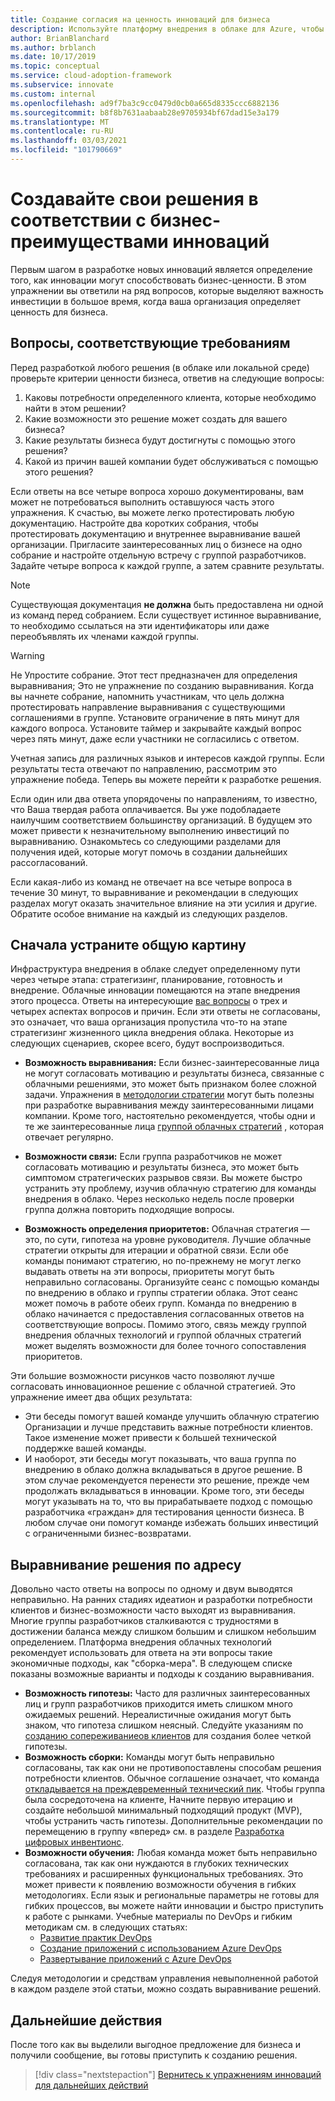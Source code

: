```yaml
---
title: Создание согласия на ценность инноваций для бизнеса
description: Используйте платформу внедрения в облаке для Azure, чтобы узнать о том, как создать консенсус по определениям облачных инноваций в сфере бизнеса.
author: BrianBlanchard
ms.author: brblanch
ms.date: 10/17/2019
ms.topic: conceptual
ms.service: cloud-adoption-framework
ms.subservice: innovate
ms.custom: internal
ms.openlocfilehash: ad9f7ba3c9cc0479d0cb0a665d8335ccc6882136
ms.sourcegitcommit: b8f8b7631aabaab28e9705934bf67dad15e3a179
ms.translationtype: MT
ms.contentlocale: ru-RU
ms.lasthandoff: 03/03/2021
ms.locfileid: "101790669"
---
```

# <a name="build-consensus-on-the-business-value-of-innovation"></a>Создавайте свои решения в соответствии с бизнес-преимуществами инноваций

Первым шагом в разработке новых инноваций является определение того, как инновации могут способствовать бизнес-ценности. В этом упражнении вы ответили на ряд вопросов, которые выделяют важность инвестиции в большое время, когда ваша организация определяет ценность для бизнеса.

## <a name="qualifying-questions"></a>Вопросы, соответствующие требованиям

Перед разработкой любого решения (в облаке или локальной среде) проверьте критерии ценности бизнеса, ответив на следующие вопросы:

1. Каковы потребности определенного клиента, которые необходимо найти в этом решении?
1. Какие возможности это решение может создать для вашего бизнеса?
1. Какие результаты бизнеса будут достигнуты с помощью этого решения?
1. Какой из причин вашей компании будет обслуживаться с помощью этого решения?

Если ответы на все четыре вопроса хорошо документированы, вам может не потребоваться выполнить оставшуюся часть этого упражнения. К счастью, вы можете легко протестировать любую документацию. Настройте два коротких собрания, чтобы протестировать документацию и внутреннее выравнивание вашей организации. Пригласите заинтересованных лиц о бизнесе на одно собрание и настройте отдельную встречу с группой разработчиков. Задайте четыре вопроса к каждой группе, а затем сравните результаты.

> [!NOTE]
> Существующая документация **не должна** быть предоставлена ни одной из команд перед собранием. Если существует истинное выравнивание, то необходимо ссылаться на эти идентификаторы или даже переобъявлять их членами каждой группы.

<!-- -->

> [!WARNING]
> Не Упростите собрание. Этот тест предназначен для определения выравнивания; Это не упражнение по созданию выравнивания. Когда вы начнете собрание, напомнить участникам, что цель должна протестировать направление выравнивания с существующими соглашениями в группе. Установите ограничение в пять минут для каждого вопроса. Установите таймер и закрывайте каждый вопрос через пять минут, даже если участники не согласились с ответом.

Учетная запись для различных языков и интересов каждой группы. Если результаты теста отвечают по направлению, рассмотрим это упражнение победа. Теперь вы можете перейти к разработке решения.

Если один или два ответа упорядочены по направлениям, то известно, что Ваша твердая работа оплачивается. Вы уже подобладаете наилучшим соответствием большинству организаций. В будущем это может привести к незначительному выполнению инвестиций по выравниванию. Ознакомьтесь со следующими разделами для получения идей, которые могут помочь в создании дальнейших рассогласований.

Если какая-либо из команд не отвечает на все четыре вопроса в течение 30 минут, то выравнивание и рекомендации в следующих разделах могут оказать значительное влияние на эти усилия и другие. Обратите особое внимание на каждый из следующих разделов.

<!-- docutune:casing "Strategy, Plan, Ready, and Adopt" -->

## <a name="address-the-big-picture-first"></a>Сначала устраните общую картину

Инфраструктура внедрения в облаке следует определенному пути через четыре этапа: стратегизинг, планирование, готовность и внедрение. Облачные инновации помещаются на этапе внедрения этого процесса. Ответы на интересующие [вас вопросы](#qualifying-questions) о трех и четырех аспектах вопросов и причин. Если эти ответы не согласованы, это означает, что ваша организация пропустила что-то на этапе стратегизинг жизненного цикла внедрения облака. Некоторые из следующих сценариев, скорее всего, будут воспроизводиться.

- **Возможность выравнивания:** Если бизнес-заинтересованные лица не могут согласовать мотивацию и результаты бизнеса, связанные с облачными решениями, это может быть признаком более сложной задачи. Упражнения в [методологии стратегии](../strategy/index.md) могут быть полезны при разработке выравнивания между заинтересованными лицами компании. Кроме того, настоятельно рекомендуется, чтобы одни и те же заинтересованные лица [группой облачных стратегий](../organize/cloud-strategy.md) , которая отвечает регулярно.

- **Возможности связи:** Если группа разработчиков не может согласовать мотивацию и результаты бизнеса, это может быть симптомом стратегических разрывов связи. Вы можете быстро устранить эту проблему, изучив облачную стратегию для команды внедрения в облако. Через несколько недель после проверки группа должна повторить подходящие вопросы.

- **Возможность определения приоритетов:** Облачная стратегия — это, по сути, гипотеза на уровне руководителя. Лучшие облачные стратегии открыты для итерации и обратной связи. Если обе команды понимают стратегию, но по-прежнему не могут легко выдавать ответы на эти вопросы, приоритеты могут быть неправильно согласованы. Организуйте сеанс с помощью команды по внедрению в облако и группы стратегии облака. Этот сеанс может помочь в работе обеих групп. Команда по внедрению в облако начинается с предоставления согласованных ответов на соответствующие вопросы. Помимо этого, связь между группой внедрения облачных технологий и группой облачных стратегий может выделять возможности для более точного сопоставления приоритетов.

Эти большие возможности рисунков часто позволяют лучше согласовать инновационное решение с облачной стратегией. Это упражнение имеет два общих результата:

- Эти беседы помогут вашей команде улучшить облачную стратегию Организации и лучше представить важные потребности клиентов. Такое изменение может привести к большей технической поддержке вашей команды.
- И наоборот, эти беседы могут показывать, что ваша группа по внедрению в облако должна вкладываться в другое решение. В этом случае рекомендуется перенести это решение, прежде чем продолжать вкладываться в инновации. Кроме того, эти беседы могут указывать на то, что вы прирабатываете подход с помощью разработчика «граждан» для тестирования ценности бизнеса. В любом случае они помогут команде избежать больших инвестиций с ограниченными бизнес-возвратами.

## <a name="address-solution-alignment"></a>Выравнивание решения по адресу

Довольно часто ответы на вопросы по одному и двум выводятся неправильно. На ранних стадиях идеатион и разработки потребности клиентов и бизнес-возможности часто выходят из выравнивания. Многие группы разработчиков сталкиваются с трудностями в достижении баланса между слишком большим и слишком небольшим определением. Платформа внедрения облачных технологий рекомендует использовать для ответа на эти вопросы такие экономичные подходы, как "сборка-мера". В следующем списке показаны возможные варианты и подходы к созданию выравнивания.

- **Возможность гипотезы:** Часто для различных заинтересованных лиц и групп разработчиков приходится иметь слишком много ожидаемых решений. Нереалистичные ожидания могут быть знаком, что гипотеза слишком неясный. Следуйте указаниям по [созданию сопереживаниеов клиентов](./considerations/build.md) для создания более четкой гипотезы.
- **Возможность сборки:** Команды могут быть неправильно согласованы, так как они не противопоставлены способам решения потребности клиентов. Обычное соглашение означает, что команда [откладывается на преждевременный технический пик](./considerations/build.md#reduce-complexity-and-delay-technical-spikes). Чтобы группа была сосредоточена на клиенте, Начните первую итерацию и создайте небольшой минимальный подходящий продукт (MVP), чтобы устранить часть гипотезы. Дополнительные рекомендации по перемещению в группу «вперед» см. в разделе [Разработка цифровых инвентионс](./considerations/invention.md).
- **Возможности обучения:** Любая команда может быть неправильно согласована, так как они нуждаются в глубоких технических требованиях и расширенных функциональных требованиях. Это может привести к появлению возможности обучения в гибких методологиях. Если язык и региональные параметры не готовы для гибких процессов, вы можете найти инновации и быстро приступить к работе с рынками. Учебные материалы по DevOps и гибким методикам см. в следующих статьях:
  - [Развитие практик DevOps](/learn/paths/evolve-your-devops-practices/)
  - [Создание приложений с использованием Azure DevOps](/learn/paths/build-applications-with-azure-devops/)
  - [Развертывание приложений с Azure DevOps](/learn/paths/deploy-applications-with-azure-devops/)

Следуя методологии и средствам управления невыполненной работой в каждом разделе этой статьи, можно создать выравнивание решений.

## <a name="next-steps"></a>Дальнейшие действия

После того как вы выделили выгодное предложение для бизнеса и получили сообщение, вы готовы приступить к созданию решения.

> [!div class="nextstepaction"]
> [Вернитесь к упражнениям инноваций для дальнейших действий](./index.md)

